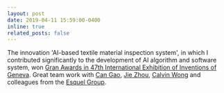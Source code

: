 ```yaml
---
layout: post
date: 2019-04-11 15:59:00-0400
inline: true
related_posts: false
---
```


The innovation 'AI-based textile material inspection system', in which I contributed significantly to the development of AI algorithm and software system, won <a href="https://www.polyu.edu.hk/en/kteo/knowledge-transfer/innovations-and-technologies/technology-search/5-textile-and-fashion/5_itc_39_0319/">Gran Awards in 47th International Exhibition of Inventions of Geneva</a>. Great team work with <a href="https://www.researchgate.net/profile/Can-Gao/research">Can Gao</a>, <a href="https://scholar.google.com/citations?hl=zh-CN&user=ufr_luoAAAAJ&view_op=list_works&sortby=pubdate">Jie Zhou</a>, <a href="https://www.aidlab.hk/en/people-detail/prof-calvin-wong">Calvin Wong</a> and
colleagues from the <a href="https://www.esquel.com/">Esquel Group</a>.
